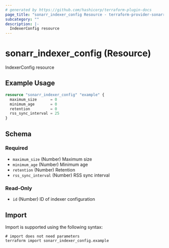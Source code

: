 ```yaml
---
# generated by https://github.com/hashicorp/terraform-plugin-docs
page_title: "sonarr_indexer_config Resource - terraform-provider-sonarr"
subcategory: ""
description: |-
  IndexerConfig resource
---
```


# sonarr_indexer_config (Resource)

IndexerConfig resource

## Example Usage

```terraform
resource "sonarr_indexer_config" "example" {
  maximum_size      = 0
  minimum_age       = 0
  retention         = 0
  rss_sync_interval = 25
}
```

<!-- schema generated by tfplugindocs -->
## Schema

### Required

- `maximum_size` (Number) Maximum size
- `minimum_age` (Number) Minimum age
- `retention` (Number) Retention
- `rss_sync_interval` (Number) RSS sync interval

### Read-Only

- `id` (Number) ID of indexer configuration

## Import

Import is supported using the following syntax:

```shell
# import does not need parameters
terraform import sonarr_indexer_config.example
```
